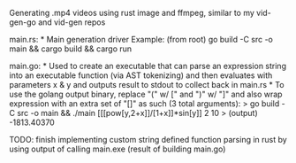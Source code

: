 Generating .mp4 videos using rust image and ffmpeg, similar to my vid-gen-go and vid-gen repos

main.rs:
    * Main generation driver
    Example: (from root) go build -C src -o main && cargo build && cargo run

main.go:
    * Used to create an executable that can parse an expression string into an executable function (via AST tokenizing) and then evaluates with parameters x & y and outputs result to stdout to collect back in main.rs
    * To use the golang output binary, replace "(" w/ [" and ")" w/ "]" and also wrap expression with an extra set of "[]" as such (3 total arguments):
      > go build -C src -o main && ./main [[[pow[y,2+x]]/[1+x]]*sin[y]] 2 10 
      > (output) -1813.40370

TODO: finish implementing custom string defined function parsing in rust by using output of calling main.exe (result of building main.go)
